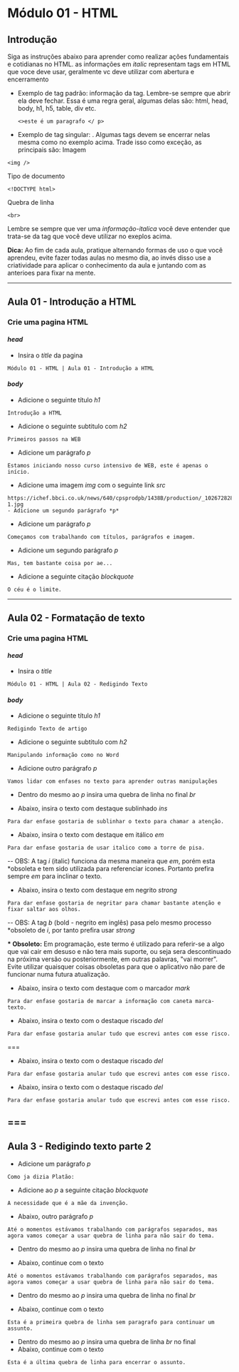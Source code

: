# Módulo 01 - HTML

## Introdução

Siga as instruções abaixo para aprender como realizar ações fundamentais e cotidianas no HTML.
as informações em _italic_ representam tags em HTML que voce deve usar, geralmente vc deve utilizar com abertura e encerramento

- Exemplo de tag padrão: <tag-abre-fecha>informação da tag</tag-abre-fecha>.
  Lembre-se sempre que abrir ela deve fechar.
  Essa é uma regra geral, algumas delas são: html, head, body, h1, h5, table, div etc.

  ```
  <>este é um paragrafo </ p>
  ```

- Exemplo de tag singular: <tag-independente atributo-opcional="minha-fonte" />.
  Algumas tags devem se encerrar nelas mesma como no exemplo acima.
  Trade isso como exceção, as principais são:
  Imagem

```
<img />
```

Tipo de documento

```
<!DOCTYPE html>
```

Quebra de linha

```
<br>
```

Lembre se sempre que ver uma _informação-italica_ você deve entender que trata-se da tag que você deve utilizar no exeplos acima.

**Dica:** Ao fim de cada aula, pratique alternando formas de uso o que você aprendeu, evite fazer todas aulas no mesmo dia, ao invés disso use a criatividade para aplicar o conhecimento da aula e juntando com as anterioes para fixar na mente.

---

## Aula 01 - Introdução a HTML

### Crie uma pagina HTML

#### _head_

- Insira o _title_ da pagina

```
Módulo 01 - HTML | Aula 01 - Introdução a HTML
```

#### _body_

- Adicione o seguinte título _h1_

```
Introdução a HTML
```

- Adicione o seguinte subtitulo com _h2_

```
Primeiros passos na WEB
```

- Adicione um parágrafo _p_

```
Estamos iniciando nosso curso intensivo de WEB, este é apenas o início.
```

- Adicione uma imagem _img_ com o seguinte link _src_

```
https://ichef.bbci.co.uk/news/640/cpsprodpb/1438B/production/_102672828_hi048321534-1.jpg
- Adicione um segundo parágrafo *p*
```

- Adicione um parágrafo _p_

```
Começamos com trabalhando com títulos, parágrafos e imagem.
```

- Adicione um segundo parágrafo _p_

```
Mas, tem bastante coisa por ae...
```

- Adicione a seguinte citação _blockquote_

```
O céu é o limite.
```

---

## Aula 02 - Formatação de texto

### Crie uma pagina HTML

#### _head_

- Insira o _title_

```
Módulo 01 - HTML | Aula 02 - Redigindo Texto

```

#### _body_

- Adicione o seguinte título _h1_

```
Redigindo Texto de artigo
```

- Adicione o seguinte subtitulo com _h2_

```
Manipulando informação como no Word
```

- Adicione outro parágrafo _p_

```
Vamos lidar com enfases no texto para aprender outras manipulações
```

- Dentro do mesmo ao _p_ insira uma quebra de linha no final _br_

- Abaixo, insira o texto com destaque sublinhado _ins_

```
Para dar enfase gostaria de sublinhar o texto para chamar a atenção.
```

- Abaixo, insira o texto com destaque em itálico _em_

```
Para dar enfase gostaria de usar italico como a torre de pisa.
```

-- OBS: A tag _i_ (italic) funciona da mesma maneira que _em_, porém esta \*obsoleta e tem sido utilizada para referenciar icones. Portanto prefira sempre _em_ para inclinar o texto.

- Abaixo, insira o texto com destaque em negrito _strong_

```
Para dar enfase gostaria de negritar para chamar bastante atenção e fixar saltar aos olhos.
```

-- OBS: A tag _b_ (bold - negrito em inglês) pasa pelo mesmo processo \*obsoleto de _i_, por tanto prefira usar _strong_

**\* Obsoleto:** Em programação, este termo é utilizado para referir-se a algo que vai cair em desuso e não tera mais suporte, ou seja sera descontinuado na próxima versão ou posteriormente, em outras palavras, "vai morrer".
Evite utilizar quaisquer coisas obsoletas para que o aplicativo não pare de funcionar numa futura atualização.

- Abaixo, insira o texto com destaque com o marcador _mark_

```
Para dar enfase gostaria de marcar a informação com caneta marca-texto.
```

- Abaixo, insira o texto com o destaque riscado _del_

```
Para dar enfase gostaria anular tudo que escrevi antes com esse risco.
```

===

- Abaixo, insira o texto com o destaque riscado _del_

```
Para dar enfase gostaria anular tudo que escrevi antes com esse risco.
```

- Abaixo, insira o texto com o destaque riscado _del_

```
Para dar enfase gostaria anular tudo que escrevi antes com esse risco.
```

## ===

## Aula 3 - Redigindo texto parte 2

- Adicione um parágrafo _p_

```
Como ja dizia Platão:
```

- Adicione ao _p_ a seguinte citação _blockquote_

```
A necessidade que é a mãe da invenção.
```

- Abaixo, outro parágrafo _p_

```
Até o momentos estávamos trabalhando com parágrafos separados, mas agora vamos começar a usar quebra de linha para não sair do tema.
```

- Dentro do mesmo ao _p_ insira uma quebra de linha no final _br_

- Abaixo, continue com o texto

```
Até o momentos estávamos trabalhando com parágrafos separados, mas agora vamos começar a usar quebra de linha para não sair do tema.
```

- Dentro do mesmo ao _p_ insira uma quebra de linha no final _br_

- Abaixo, continue com o texto

```
Esta é a primeira quebra de linha sem paragrafo para continuar um assunto.
```

- Dentro do mesmo ao _p_ insira uma quebra de linha _br_ no final
- Abaixo, continue com o texto

```
Esta é a última quebra de linha para encerrar o assunto.
```
